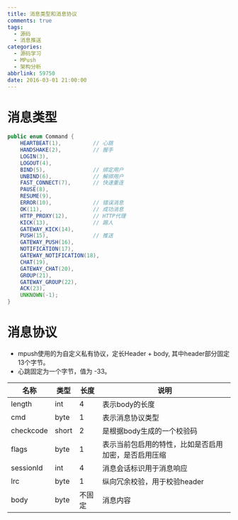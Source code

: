 ```yaml
---
title: 消息类型和消息协议
comments: true
tags:
  - 源码
  - 消息推送
categories:
  - 源码学习
  - MPush
  - 架构分析
abbrlink: 59750
date: 2016-03-01 21:00:00
---
```


# 消息类型
```java
public enum Command {
    HEARTBEAT(1),          // 心跳
    HANDSHAKE(2),          // 握手
    LOGIN(3),
    LOGOUT(4),
    BIND(5),               // 绑定用户
    UNBIND(6),             // 解绑用户
    FAST_CONNECT(7),       // 快速重连
    PAUSE(8),
    RESUME(9),
    ERROR(10),             // 错误消息
    OK(11),                // 成功消息
    HTTP_PROXY(12),        // HTTP代理
    KICK(13),              // 踢人
    GATEWAY_KICK(14),
    PUSH(15),              // 推送
    GATEWAY_PUSH(16),
    NOTIFICATION(17),
    GATEWAY_NOTIFICATION(18),
    CHAT(19),
    GATEWAY_CHAT(20),
    GROUP(21),
    GATEWAY_GROUP(22),
    ACK(23),
    UNKNOWN(-1);
}
```

# 消息协议
* mpush使用的为自定义私有协议，定长Header + body, 其中header部分固定13个字节。
* 心跳固定为一个字节，值为 -33。

名称  |  类型 |  长度 |  说明
--|---|---|--
length| int |4| 表示body的长度
cmd |byte |1| 表示消息协议类型
checkcode |short| 2 |是根据body生成的一个校验码
flags |byte |1| 表示当前包启用的特性，比如是否启用加密，是否启用压缩
sessionId |int |4 |消息会话标识用于消息响应
lrc| byte| 1| 纵向冗余校验，用于校验header
body |byte |不固定| 消息内容
